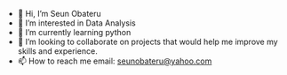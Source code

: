 - 👋 Hi, I’m Seun Obateru 
- 👀 I’m interested in Data Analysis
- 🌱 I’m currently learning python
- 💞️ I’m looking to collaborate on projects that would help me improve my skills and experience.
- 📫 How to reach me email: seunobateru@yahoo.com

<!---
CaptOsedo/CaptOsedo is a ✨ special ✨ repository because its `README.md` (this file) appears on your GitHub profile.
You can click the Preview link to take a look at your changes.
--->
